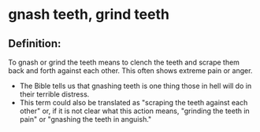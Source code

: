 # gnash teeth, grind teeth #

## Definition: ##

To gnash or grind the teeth means to clench the teeth and scrape them back and forth against each other. This often shows extreme pain or anger.

* The Bible tells us that gnashing teeth is one thing those in hell will do in their terrible distress.
* This term could also be translated as "scraping the teeth against each other" or, if it is not clear what this action means, "grinding the teeth in pain" or "gnashing the teeth in anguish."

